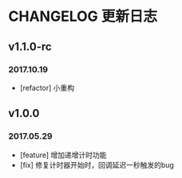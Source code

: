 # CHANGELOG 更新日志

## v1.1.0-rc
### 2017.10.19
- [refactor] 小重构

## v1.0.0
### 2017.05.29
- [feature] 增加递增计时功能
- [fix] 修复计时器开始时，回调延迟一秒触发的bug
